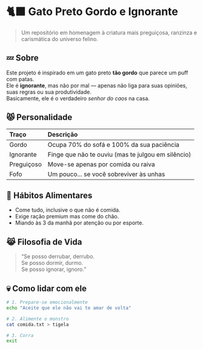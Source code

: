 # 🐈‍⬛ Gato Preto Gordo e Ignorante

> Um repositório em homenagem à criatura mais preguiçosa, ranzinza e carismática do universo felino.

## 💤 Sobre

Este projeto é inspirado em um gato preto **tão gordo** que parece um puff com patas.  
Ele é **ignorante**, mas não por mal — apenas não liga para suas opiniões, suas regras ou sua produtividade.  
Basicamente, ele é o verdadeiro *senhor do caos* na casa.

## 😾 Personalidade

| Traço | Descrição |
|:------|:-----------|
| Gordo | Ocupa 70% do sofá e 100% da sua paciência |
| Ignorante | Finge que não te ouviu (mas te julgou em silêncio) |
| Preguiçoso | Move-se apenas por comida ou raiva |
| Fofo | Um pouco... se você sobreviver às unhas |

## 🥫 Hábitos Alimentares

- Come tudo, inclusive o que não é comida.
- Exige ração premium mas come do chão.
- Miando às 3 da manhã por atenção ou por esporte.

## 😹 Filosofia de Vida

> “Se posso derrubar, derrubo.  
> Se posso dormir, durmo.  
> Se posso ignorar, ignoro.”

## 💀 Como lidar com ele

```bash
# 1. Prepare-se emocionalmente
echo "Aceite que ele não vai te amar de volta"

# 2. Alimente o monstro
cat comida.txt > tigela

# 3. Corra
exit

